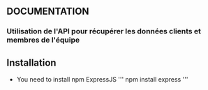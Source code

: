 ## DOCUMENTATION ##
### Utilisation de l'API pour récupérer les données clients et membres de l'équipe ###

## Installation ##

- You need to install npm ExpressJS 
'''
npm install express
'''